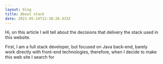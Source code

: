 ```yaml
---
layout: blog
title: About stack
date: 2021-05-24T12:38:28.433Z
---
```

Hi, on this article I will tell about the decisions that delivery the stack used in this website.



First, I am a full stack developer, but focused on Java back-end, barely work directly with front-end technologies, therefore, when I decide to make this web site I search for